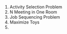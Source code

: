 1. Activity Selection Problem
2. N Meeting in One Room
3. Job Sequencing Problem
4. Maximize Toys
5. 
